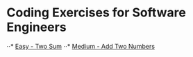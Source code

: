 # Coding Exercises for Software Engineers

⋅⋅* [Easy - Two Sum](https://leetcode.com/problems/two-sum/)
⋅⋅* [Medium - Add Two Numbers](https://leetcode.com/problems/add-two-numbers/)
